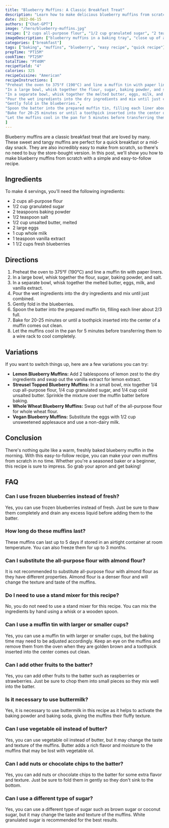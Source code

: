 ```yaml
---
title: "Blueberry Muffins: A Classic Breakfast Treat"
description: "Learn how to make delicious blueberry muffins from scratch with this easy-to-follow recipe. These muffins are perfect for a quick breakfast or a mid-day snack!"
date: 2022-06-15
authors: ["Chat-GPT"]
image: "/hero/blueberry-muffins.jpg"
recipe: ["2 cups all-purpose flour", "1/2 cup granulated sugar", "2 teaspoons baking powder", "1/2 teaspoon salt", "1/2 cup unsalted butter, melted", "2 large eggs", "1 cup whole milk", "1 teaspoon vanilla extract", "1 1/2 cups fresh blueberries"]
imageDescription: ["blueberry muffins in a baking tray", "close up of a blueberry muffin top", "muffins on a cooling rack", "a hand holding a blueberry muffin with a bite taken out"]
categories: ["breakfast"]
tags: ["baking", "muffins", "blueberry", "easy recipe", "quick recipe"]
prepTime: "PT15M"
cookTime: "PT25M"
totalTime: "PT40M"
recipeYield: "4"
calories: 325
recipeCuisine: "American"
recipeInstructions: [
"Preheat the oven to 375°F (190°C) and line a muffin tin with paper liners.",
"In a large bowl, whisk together the flour, sugar, baking powder, and salt.",
"In a separate bowl, whisk together the melted butter, eggs, milk, and vanilla extract.",
"Pour the wet ingredients into the dry ingredients and mix until just combined.",
"Gently fold in the blueberries.",
"Spoon the batter into the prepared muffin tin, filling each liner about 2/3 full.",
"Bake for 20-25 minutes or until a toothpick inserted into the center of a muffin comes out clean.",
"Let the muffins cool in the pan for 5 minutes before transferring them to a wire rack to cool completely."
]
---
```


Blueberry muffins are a classic breakfast treat that are loved by many. These sweet and tangy muffins are perfect for a quick breakfast or a mid-day snack. They are also incredibly easy to make from scratch, so there's no need to buy the store-bought version. In this post, we'll show you how to make blueberry muffins from scratch with a simple and easy-to-follow recipe.

## Ingredients

To make 4 servings, you'll need the following ingredients:

- 2 cups all-purpose flour
- 1/2 cup granulated sugar
- 2 teaspoons baking powder
- 1/2 teaspoon salt
- 1/2 cup unsalted butter, melted
- 2 large eggs
- 1 cup whole milk
- 1 teaspoon vanilla extract
- 1 1/2 cups fresh blueberries

## Directions

1. Preheat the oven to 375°F (190°C) and line a muffin tin with paper liners.
2. In a large bowl, whisk together the flour, sugar, baking powder, and salt.
3. In a separate bowl, whisk together the melted butter, eggs, milk, and vanilla extract.
4. Pour the wet ingredients into the dry ingredients and mix until just combined.
5. Gently fold in the blueberries.
6. Spoon the batter into the prepared muffin tin, filling each liner about 2/3 full.
7. Bake for 20-25 minutes or until a toothpick inserted into the center of a muffin comes out clean.
8. Let the muffins cool in the pan for 5 minutes before transferring them to a wire rack to cool completely.

## Variations

If you want to switch things up, here are a few variations you can try:

- **Lemon Blueberry Muffins:** Add 2 tablespoons of lemon zest to the dry ingredients and swap out the vanilla extract for lemon extract.
- **Streusel Topped Blueberry Muffins:** In a small bowl, mix together 1/4 cup all-purpose flour, 1/4 cup granulated sugar, and 1/4 cup cold unsalted butter. Sprinkle the mixture over the muffin batter before baking.
- **Whole Wheat Blueberry Muffins:** Swap out half of the all-purpose flour for whole wheat flour.
- **Vegan Blueberry Muffins:** Substitute the eggs with 1/2 cup unsweetened applesauce and use a non-dairy milk.

## Conclusion

There's nothing quite like a warm, freshly baked blueberry muffin in the morning. With this easy-to-follow recipe, you can make your own muffins from scratch in no time. Whether you're a seasoned baker or a beginner, this recipe is sure to impress. So grab your apron and get baking!

## FAQ

### Can I use frozen blueberries instead of fresh?

Yes, you can use frozen blueberries instead of fresh. Just be sure to thaw them completely and drain any excess liquid before adding them to the batter.

### How long do these muffins last?

These muffins can last up to 5 days if stored in an airtight container at room temperature. You can also freeze them for up to 3 months.

### Can I substitute the all-purpose flour with almond flour?

It is not recommended to substitute all-purpose flour with almond flour as they have different properties. Almond flour is a denser flour and will change the texture and taste of the muffins.

### Do I need to use a stand mixer for this recipe?

No, you do not need to use a stand mixer for this recipe. You can mix the ingredients by hand using a whisk or a wooden spoon.

### Can I use a muffin tin with larger or smaller cups?

Yes, you can use a muffin tin with larger or smaller cups, but the baking time may need to be adjusted accordingly. Keep an eye on the muffins and remove them from the oven when they are golden brown and a toothpick inserted into the center comes out clean.

### Can I add other fruits to the batter?

Yes, you can add other fruits to the batter such as raspberries or strawberries. Just be sure to chop them into small pieces so they mix well into the batter.

### Is it necessary to use buttermilk?

Yes, it is necessary to use buttermilk in this recipe as it helps to activate the baking powder and baking soda, giving the muffins their fluffy texture.

### Can I use vegetable oil instead of butter?

Yes, you can use vegetable oil instead of butter, but it may change the taste and texture of the muffins. Butter adds a rich flavor and moisture to the muffins that may be lost with vegetable oil.

### Can I add nuts or chocolate chips to the batter?

Yes, you can add nuts or chocolate chips to the batter for some extra flavor and texture. Just be sure to fold them in gently so they don't sink to the bottom.

### Can I use a different type of sugar?

Yes, you can use a different type of sugar such as brown sugar or coconut sugar, but it may change the taste and texture of the muffins. White granulated sugar is recommended for the best results.
